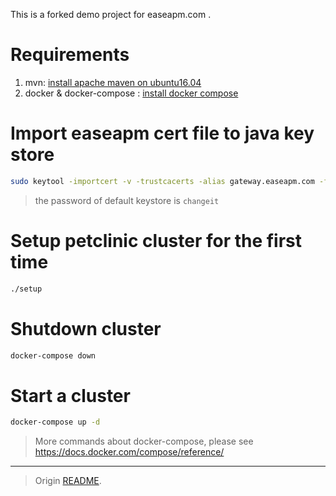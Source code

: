 This is a forked demo project for easeapm.com .
# Requirements
1. mvn: [install apache maven on ubuntu16.04](https://www.vultr.com/docs/how-to-install-apache-maven-on-ubuntu-16-04)
2. docker & docker-compose : [install docker compose](https://docs.docker.com/compose/install/#install-compose)
# Import easeapm cert file to java key store

```bash
sudo keytool -importcert -v -trustcacerts -alias gateway.easeapm.com -file <eg.pem> -keystore /etc/ssl/certs/java/cacerts
```

> the password of default keystore is `changeit`

# Setup petclinic cluster for the first time

```bash
./setup
```

# Shutdown cluster

```bash
docker-compose down
```

# Start a cluster

```bash
docker-compose up -d
```

> More commands about docker-compose, please see https://docs.docker.com/compose/reference/

----

> Origin [README](https://github.com/spring-petclinic/spring-petclinic-microservices/blob/master/README.md).
